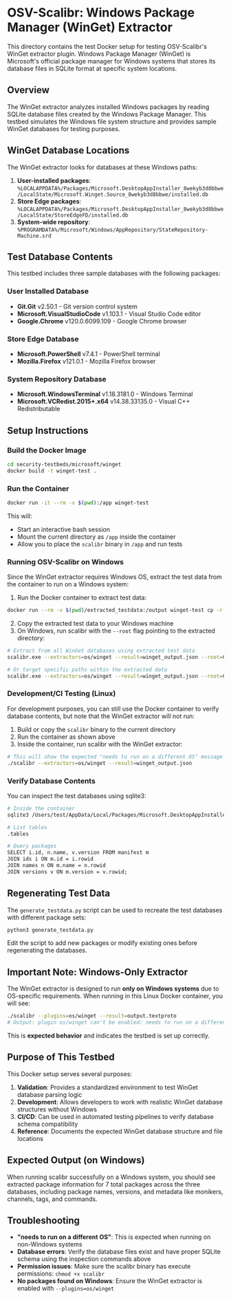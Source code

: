 # OSV-Scalibr: Windows Package Manager (WinGet) Extractor

This directory contains the test Docker setup for testing OSV-Scalibr's WinGet extractor plugin. Windows Package Manager (WinGet) is Microsoft's official package manager for Windows systems that stores its database files in SQLite format at specific system locations.

## Overview

The WinGet extractor analyzes installed Windows packages by reading SQLite database files created by the Windows Package Manager. This testbed simulates the Windows file system structure and provides sample WinGet databases for testing purposes.

## WinGet Database Locations

The WinGet extractor looks for databases at these Windows paths:

1. **User-installed packages**: `%LOCALAPPDATA%/Packages/Microsoft.DesktopAppInstaller_8wekyb3d8bbwe/LocalState/Microsoft.Winget.Source_8wekyb3d8bbwe/installed.db`
2. **Store Edge packages**: `%LOCALAPPDATA%/Packages/Microsoft.DesktopAppInstaller_8wekyb3d8bbwe/LocalState/StoreEdgeFD/installed.db`  
3. **System-wide repository**: `%PROGRAMDATA%/Microsoft/Windows/AppRepository/StateRepository-Machine.srd`

## Test Database Contents

This testbed includes three sample databases with the following packages:

### User Installed Database
- **Git.Git** v2.50.1 - Git version control system
- **Microsoft.VisualStudioCode** v1.103.1 - Visual Studio Code editor
- **Google.Chrome** v120.0.6099.109 - Google Chrome browser

### Store Edge Database  
- **Microsoft.PowerShell** v7.4.1 - PowerShell terminal
- **Mozilla.Firefox** v121.0.1 - Mozilla Firefox browser

### System Repository Database
- **Microsoft.WindowsTerminal** v1.18.3181.0 - Windows Terminal
- **Microsoft.VCRedist.2015+.x64** v14.38.33135.0 - Visual C++ Redistributable

## Setup Instructions

### Build the Docker Image

```bash
cd security-testbeds/microsoft/winget
docker build -t winget-test .
```

### Run the Container

```bash
docker run -it --rm -v $(pwd):/app winget-test
```

This will:
- Start an interactive bash session
- Mount the current directory as `/app` inside the container
- Allow you to place the `scalibr` binary in `/app` and run tests

### Running OSV-Scalibr on Windows

Since the WinGet extractor requires Windows OS, extract the test data from the container to run on a Windows system:

1. Run the Docker container to extract test data:
```bash
docker run --rm -v $(pwd)/extracted_testdata:/output winget-test cp -r /Users /ProgramData /output/
```

2. Copy the extracted test data to your Windows machine
3. On Windows, run scalibr with the `--root` flag pointing to the extracted directory:

```bash
# Extract from all WinGet databases using extracted test data
scalibr.exe --extractors=os/winget --result=winget_output.json --root=C:\path\to\extracted_testdata

# Or target specific paths within the extracted data
scalibr.exe --extractors=os/winget --result=winget_output.json --root=C:\path\to\extracted_testdata --paths=Users/test/AppData/Local,ProgramData/Microsoft
```

### Development/CI Testing (Linux)

For development purposes, you can still use the Docker container to verify database contents, but note that the WinGet extractor will not run:

1. Build or copy the `scalibr` binary to the current directory
2. Run the container as shown above
3. Inside the container, run scalibr with the WinGet extractor:

```bash
# This will show the expected "needs to run on a different OS" message
./scalibr --extractors=os/winget --result=winget_output.json
```

### Verify Database Contents

You can inspect the test databases using sqlite3:

```bash
# Inside the container
sqlite3 /Users/test/AppData/Local/Packages/Microsoft.DesktopAppInstaller_8wekyb3d8bbwe/LocalState/Microsoft.Winget.Source_8wekyb3d8bbwe/installed.db

# List tables
.tables

# Query packages
SELECT i.id, n.name, v.version FROM manifest m
JOIN ids i ON m.id = i.rowid  
JOIN names n ON m.name = n.rowid
JOIN versions v ON m.version = v.rowid;
```

## Regenerating Test Data

The `generate_testdata.py` script can be used to recreate the test databases with different package sets:

```bash
python3 generate_testdata.py
```

Edit the script to add new packages or modify existing ones before regenerating the databases.

## Important Note: Windows-Only Extractor

The WinGet extractor is designed to run **only on Windows systems** due to OS-specific requirements. When running in this Linux Docker container, you will see:

```bash
./scalibr --plugins=os/winget --result=output.textproto
# Output: plugin os/winget can't be enabled: needs to run on a different OS than that of the scan environment
```

This is **expected behavior** and indicates the testbed is set up correctly.

## Purpose of This Testbed

This Docker setup serves several purposes:

1. **Validation**: Provides a standardized environment to test WinGet database parsing logic
2. **Development**: Allows developers to work with realistic WinGet database structures without Windows
3. **CI/CD**: Can be used in automated testing pipelines to verify database schema compatibility
4. **Reference**: Documents the expected WinGet database structure and file locations

## Expected Output (on Windows)

When running scalibr successfully on a Windows system, you should see extracted package information for 7 total packages across the three databases, including package names, versions, and metadata like monikers, channels, tags, and commands.

## Troubleshooting

- **"needs to run on a different OS"**: This is expected when running on non-Windows systems
- **Database errors**: Verify the database files exist and have proper SQLite schema using the inspection commands above
- **Permission issues**: Make sure the scalibr binary has execute permissions: `chmod +x scalibr`
- **No packages found on Windows**: Ensure the WinGet extractor is enabled with `--plugins=os/winget`